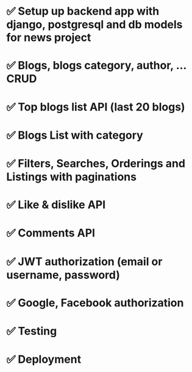 # ✅ Setup up backend app with django, postgresql and db models for news project
# ✅  Blogs, blogs category, author, ... CRUD
# ✅  Top blogs list API (last 20 blogs)
# ✅  Blogs List with category
# ✅  Filters, Searches, Orderings and Listings with paginations
# ✅  Like & dislike API
# ✅  Comments API
# ✅  JWT authorization (email or username, password)
# ✅  Google, Facebook authorization
# ✅  Testing
# ✅  Deployment

